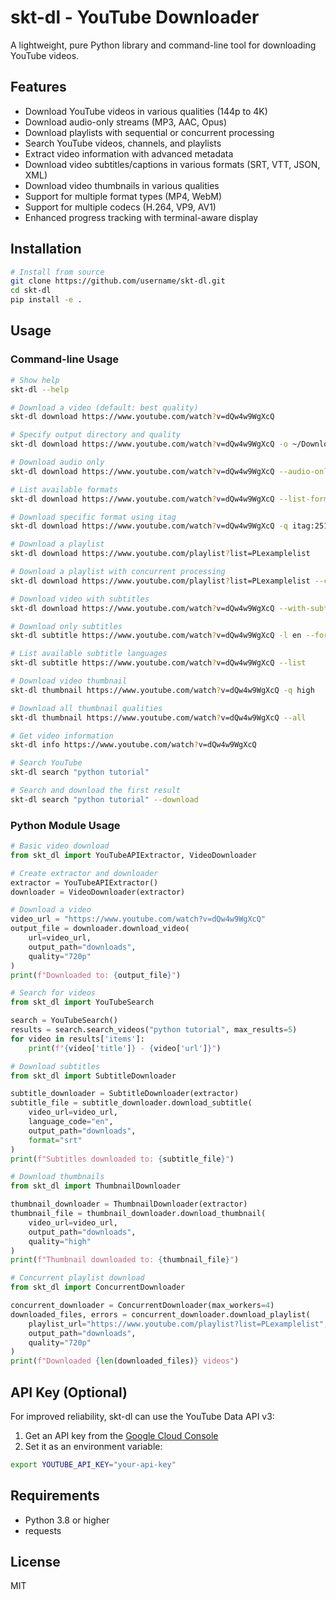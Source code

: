 # skt-dl - YouTube Downloader

A lightweight, pure Python library and command-line tool for downloading YouTube videos.

## Features

- Download YouTube videos in various qualities (144p to 4K)
- Download audio-only streams (MP3, AAC, Opus)
- Download playlists with sequential or concurrent processing
- Search YouTube videos, channels, and playlists
- Extract video information with advanced metadata
- Download video subtitles/captions in various formats (SRT, VTT, JSON, XML)
- Download video thumbnails in various qualities
- Support for multiple format types (MP4, WebM)
- Support for multiple codecs (H.264, VP9, AV1)
- Enhanced progress tracking with terminal-aware display

## Installation

```bash
# Install from source
git clone https://github.com/username/skt-dl.git
cd skt-dl
pip install -e .
```

## Usage

### Command-line Usage

```bash
# Show help
skt-dl --help

# Download a video (default: best quality)
skt-dl download https://www.youtube.com/watch?v=dQw4w9WgXcQ

# Specify output directory and quality
skt-dl download https://www.youtube.com/watch?v=dQw4w9WgXcQ -o ~/Downloads -q 720p

# Download audio only
skt-dl download https://www.youtube.com/watch?v=dQw4w9WgXcQ --audio-only

# List available formats
skt-dl download https://www.youtube.com/watch?v=dQw4w9WgXcQ --list-formats

# Download specific format using itag
skt-dl download https://www.youtube.com/watch?v=dQw4w9WgXcQ -q itag:251

# Download a playlist
skt-dl download https://www.youtube.com/playlist?list=PLexamplelist

# Download a playlist with concurrent processing
skt-dl download https://www.youtube.com/playlist?list=PLexamplelist --concurrent --max-workers 4

# Download video with subtitles
skt-dl download https://www.youtube.com/watch?v=dQw4w9WgXcQ --with-subtitles

# Download only subtitles
skt-dl subtitle https://www.youtube.com/watch?v=dQw4w9WgXcQ -l en --format srt

# List available subtitle languages
skt-dl subtitle https://www.youtube.com/watch?v=dQw4w9WgXcQ --list

# Download video thumbnail
skt-dl thumbnail https://www.youtube.com/watch?v=dQw4w9WgXcQ -q high

# Download all thumbnail qualities
skt-dl thumbnail https://www.youtube.com/watch?v=dQw4w9WgXcQ --all

# Get video information
skt-dl info https://www.youtube.com/watch?v=dQw4w9WgXcQ

# Search YouTube
skt-dl search "python tutorial"

# Search and download the first result
skt-dl search "python tutorial" --download
```

### Python Module Usage

```python
# Basic video download
from skt_dl import YouTubeAPIExtractor, VideoDownloader

# Create extractor and downloader
extractor = YouTubeAPIExtractor()
downloader = VideoDownloader(extractor)

# Download a video
video_url = "https://www.youtube.com/watch?v=dQw4w9WgXcQ"
output_file = downloader.download_video(
    url=video_url,
    output_path="downloads",
    quality="720p"
)
print(f"Downloaded to: {output_file}")

# Search for videos
from skt_dl import YouTubeSearch

search = YouTubeSearch()
results = search.search_videos("python tutorial", max_results=5)
for video in results['items']:
    print(f"{video['title']} - {video['url']}")

# Download subtitles
from skt_dl import SubtitleDownloader

subtitle_downloader = SubtitleDownloader(extractor)
subtitle_file = subtitle_downloader.download_subtitle(
    video_url=video_url,
    language_code="en",
    output_path="downloads",
    format="srt"
)
print(f"Subtitles downloaded to: {subtitle_file}")

# Download thumbnails
from skt_dl import ThumbnailDownloader

thumbnail_downloader = ThumbnailDownloader(extractor)
thumbnail_file = thumbnail_downloader.download_thumbnail(
    video_url=video_url,
    output_path="downloads",
    quality="high"
)
print(f"Thumbnail downloaded to: {thumbnail_file}")

# Concurrent playlist download
from skt_dl import ConcurrentDownloader

concurrent_downloader = ConcurrentDownloader(max_workers=4)
downloaded_files, errors = concurrent_downloader.download_playlist(
    playlist_url="https://www.youtube.com/playlist?list=PLexamplelist",
    output_path="downloads",
    quality="720p"
)
print(f"Downloaded {len(downloaded_files)} videos")
```

## API Key (Optional)

For improved reliability, skt-dl can use the YouTube Data API v3:

1. Get an API key from the [Google Cloud Console](https://console.cloud.google.com/)
2. Set it as an environment variable:

```bash
export YOUTUBE_API_KEY="your-api-key"
```

## Requirements

- Python 3.8 or higher
- requests

## License

MIT